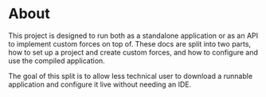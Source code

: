 # About

This project is designed to run both as a standalone application or as an API to implement custom forces on top of.
These docs are split into two parts, how to set up a project and create custom forces, and how to configure and use the compiled application.

The goal of this split is to allow less technical user to download a runnable application and configure it live without needing an IDE.